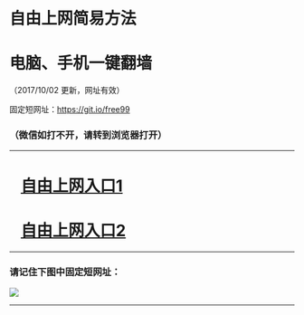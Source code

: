 ﻿# 自由上网简易方法

# 电脑、手机一键翻墙

（2017/10/02 更新，网址有效）

固定短网址：https://git.io/free99

### （微信如打不开，请转到浏览器打开）


***





# &nbsp;&nbsp; <a href="http://ft13076136.fwtz-zhenx1001.xyz/fwqtz01.html?t=10020014739 " target="_blank">自由上网入口1</a>
# &nbsp;&nbsp; <a href="http://ft3193617285.fw-tzzhen1002.xyz/fwqtz02.html?t=10020011583 " target="_blank">自由上网入口2</a>
***

### 请记住下图中固定短网址：

<img src="https://s3-us-west-2.amazonaws.com/fwq-1001/yjfq-20170905okok.png" /> 


***

